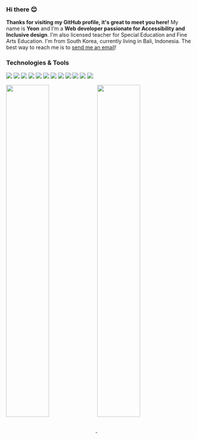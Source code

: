 

### Hi there 😊

**Thanks for visiting my GitHub profile, it's great to meet you here!** My name is **Yeon** and I'm a **Web developer passionate for Accessibility and Inclusive design**. I'm also licensed teacher for Special Education and Fine Arts Education. I'm from South Korea, currently living in Bali, Indonesia. The best way to reach me is to [send me an email](mailto:awyeon@gmail.com)!

### Technologies & Tools
![](https://img.shields.io/badge/Code-Ruby-informational?style=flat&logo=ruby&logoColor=white&color=6baac4)
![](https://img.shields.io/badge/Code-JavaScript-informational?style=javascript&logo=javascript&logoColor=white&color=6baac4)
![](https://img.shields.io/badge/Code-CSS-informational?style=flat&logo=css3&logoColor=white&color=6baac4)
![](https://img.shields.io/badge/Code-HTML-informational?style=flat&logo=html5&logoColor=white&color=6baac4)
![](https://img.shields.io/badge/Frameworks-Rails-informational?style=flat&logo=rubyonrails&logoColor=white&color=6baac4)
![](https://img.shields.io/badge/Frameworks-Bootstrap-informational?style=bootstrap&logo=gnu-bash&logoColor=white&color=6baac4)
![](https://img.shields.io/badge/Frameworks-Jest-informational?style=flat&logo=jest&logoColor=white&color=6baac4)
![](https://img.shields.io/badge/Database-PostgreSQL-informational?style=postgresql&logo=postgresql&logoColor=white&color=6baac4)
![](https://img.shields.io/badge/Database-Redis-informational?style=flat&logo=redis&logoColor=white&color=6baac4)
![](https://img.shields.io/badge/Cloud-Heroku-informational?style=flat&logo=heroku&logoColor=white&color=6baac4)
![](https://img.shields.io/badge/Tools-Mocha-informational?style=flat&logo=mocha&logoColor=white&color=6baac4)
![](https://img.shields.io/badge/Tools-Git-informational?style=flat&logo=git&logoColor=white&color=6baac4)


<a href="https://github.com/CAVASOL?tab=repositories">
  <img align="center" src="https://github-readme-stats.vercel.app/api?username=CAVASOL&theme=tokyonight_duo&bg_color=ffffff&show_icons=true&count_private=true&hide_title=true&hide_border=true" width="48%" />
</a>
<a href="https://github.com/CAVASOL?tab=repositories">
  <img align="center" src="https://github-readme-streak-stats.herokuapp.com/?user=CAVASOL&theme=tokyonight_duo&hide_border=true&background=ffffff" width="48%" />
</a>
